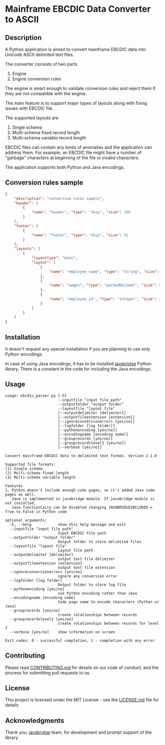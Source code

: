 ﻿# Mainframe EBCDIC Data Converter to ASCII

## Description
A Python application is aimed to convert mainframe EBCDIC data into Unicode ASCII delimited text files. 

The converter consists of two parts
 1. Engine
 2. Engine conversion rules

The engine is smart enough to validate conversion rules and reject them if they are not compatible with the engine.

The main feature is to support major types of layouts along with fixing issues with EBCDIC file.

The supported layouts are
 1. Single schema
 2. Multi-schema fixed record length
 3. Multi-schema variable record length

EBCDIC files can contain any kinds of anomalies and the application can address them. For example, an EBCDIC file might have a number of "garbage" characters at beginning of the file or invalid characters. 

The application supports both Python and Java encodings.

## Conversion rules sample
```json
{
    "description": "conversion rules sample",
    "header": [
        {
            "name": "header", "type": "skip", "size": 100
        }
    ],
    "footer": [
        {
            "name": "footer", "type": "skip", "size": 52
        }
    ],
    "layouts": [
        {
            "layouttype": "main",
            "layout": [
                {
                    "name": "employee_name", "type": "string", "size": 55
                },
                {
                    "name": "wages", "type": "packedDecimal", "size": 8
                },
                {
                    "name": "employee_id", "type": "integer", "size": 4
                }
            ]
        }
    ]
}
```

## Installation
It doesn't request any special installation if you are planning to use only Python encodings.

In case of using Java encodings, it has to be installed [javabridge](https://pypi.org/project/javabridge/) Python library. There is a constant in the code for including the Java encodings.

## Usage
```
usage: ebcdic_parser.py [-h] 
                        --inputfile "input file path" 
                        --outputfolder "output folder" 
						--layoutfile "layout file"
                        [--outputdelimiter [delimiter]]
                        [--outputfileextension [extension]]
                        [--ignoreconversionerrors [yes/no]]
                        [--logfolder [log folder]]
                        [--pythonencoding [yes/no]]
                        [--encodingname [encoding name]]
                        [--grouprecords [yes/no]]
                        [--grouprecordslevel2 [yes/no]]
                        [--verbose [yes/no]]

Convert mainframe EBCDIC data to delimited text format. Version 2.1.0

Supported file formats:
(1) Single schema
(2) Multi-schema fixed length
(3) Multi-schema variable length

Features
1. Python doesn't include enough code pages, so it's added Java code pages as well.
   Java is implemented in javabridge module. If javabridge module is not installed, 
   Java functionlaity can be disabled changing JAVABRIDGEINCLUDED = True to False in Python code

optional arguments:
  -h, --help            show this help message and exit
  --inputfile "input file path"
                        Input EBCDIC file path
  --outputfolder "output folder"
                        Output folder to store delimited files
  --layoutfile "layout file"
                        Layout file path
  --outputdelimiter [delimiter]
                        output text file delimiter
  --outputfileextension [extension]
                        output text file extension
  --ignoreconversionerrors [yes/no]
                        ignore any conversion error
  --logfolder [log folder]
                        Output folder to store log file
  --pythonencoding [yes/no]
                        use Python encoding rather than Java
  --encodingname [encoding name]
                        Code page name to encode characters (Python or Java)
  --grouprecords [yes/no]
                        create relationships between records
  --grouprecordslevel2 [yes/no]
                        create relationships between records for level 2
  --verbose [yes/no]    show information on screen
  
Exit codes: 0 - successful completion, 1 - completion with any error
```

## Contributing
Please read [CONTRIBUTING.md](ToDO) for details on our code of conduct, and the process for submitting pull requests to us.
 
## License
This project is licensed under the MIT License - see the [LICENSE.md](ToDo) file for details

## Acknowledgments
Thank you, [javabridge](https://pypi.org/project/javabridge/)  team, for development and prompt support of the library

